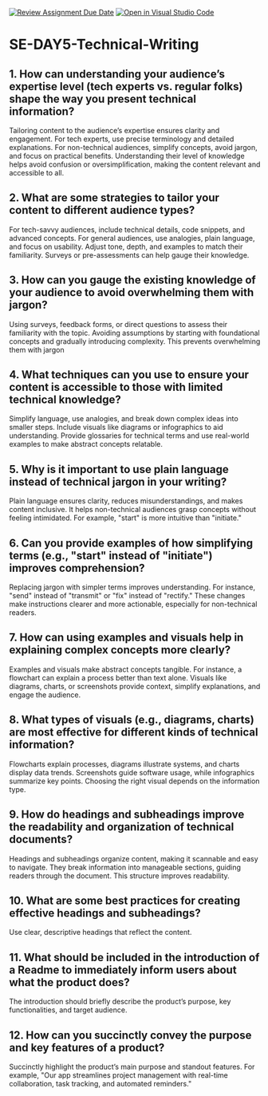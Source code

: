 [![Review Assignment Due Date](https://classroom.github.com/assets/deadline-readme-button-22041afd0340ce965d47ae6ef1cefeee28c7c493a6346c4f15d667ab976d596c.svg)](https://classroom.github.com/a/zsAR-pyY)
[![Open in Visual Studio Code](https://classroom.github.com/assets/open-in-vscode-2e0aaae1b6195c2367325f4f02e2d04e9abb55f0b24a779b69b11b9e10269abc.svg)](https://classroom.github.com/online_ide?assignment_repo_id=18460419&assignment_repo_type=AssignmentRepo)
# SE-DAY5-Technical-Writing
## 1. How can understanding your audience’s expertise level (tech experts vs. regular folks) shape the way you present technical information?
Tailoring content to the audience’s expertise ensures clarity and engagement. For tech experts, use precise terminology and detailed explanations. For non-technical audiences, simplify concepts, avoid jargon, and focus on practical benefits. Understanding their level of knowledge helps avoid confusion or oversimplification, making the content relevant and accessible to all.

## 2. What are some strategies to tailor your content to different audience types?
For tech-savvy audiences, include technical details, code snippets, and advanced concepts. For general audiences, use analogies, plain language, and focus on usability. Adjust tone, depth, and examples to match their familiarity. Surveys or pre-assessments can help gauge their knowledge.

## 3. How can you gauge the existing knowledge of your audience to avoid overwhelming them with jargon?
Using surveys, feedback forms, or direct questions to assess their familiarity with the topic. Avoiding assumptions by starting with foundational concepts and gradually introducing complexity. This prevents overwhelming them with jargon

## 4. What techniques can you use to ensure your content is accessible to those with limited technical knowledge?
Simplify language, use analogies, and break down complex ideas into smaller steps. Include visuals like diagrams or infographics to aid understanding. Provide glossaries for technical terms and use real-world examples to make abstract concepts relatable. 

## 5. Why is it important to use plain language instead of technical jargon in your writing?
Plain language ensures clarity, reduces misunderstandings, and makes content inclusive. It helps non-technical audiences grasp concepts without feeling intimidated. For example, "start" is more intuitive than "initiate."

## 6. Can you provide examples of how simplifying terms (e.g., "start" instead of "initiate") improves comprehension?
Replacing jargon with simpler terms improves understanding. For instance, "send" instead of "transmit" or "fix" instead of "rectify." These changes make instructions clearer and more actionable, especially for non-technical readers.

## 7. How can using examples and visuals help in explaining complex concepts more clearly?
Examples and visuals make abstract concepts tangible. For instance, a flowchart can explain a process better than text alone. Visuals like diagrams, charts, or screenshots provide context, simplify explanations, and engage the audience.

## 8. What types of visuals (e.g., diagrams, charts) are most effective for different kinds of technical information?
Flowcharts explain processes, diagrams illustrate systems, and charts display data trends. Screenshots guide software usage, while infographics summarize key points. Choosing the right visual depends on the information type.

## 9. How do headings and subheadings improve the readability and organization of technical documents?
Headings and subheadings organize content, making it scannable and easy to navigate. They break information into manageable sections, guiding readers through the document. This structure improves readability.

## 10. What are some best practices for creating effective headings and subheadings?
Use clear, descriptive headings that reflect the content.

## 11. What should be included in the introduction of a Readme to immediately inform users about what the product does?
The introduction should briefly describe the product’s purpose, key functionalities, and target audience.

## 12. How can you succinctly convey the purpose and key features of a product?
Succinctly highlight the product’s main purpose and standout features. For example, "Our app streamlines project management with real-time collaboration, task tracking, and automated reminders." 
